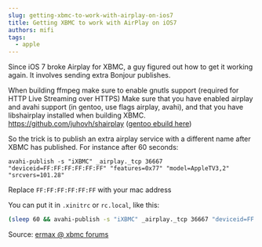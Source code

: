 ```yaml
---
slug: getting-xbmc-to-work-with-airplay-on-ios7
title: Getting XBMC to work with AirPlay on iOS7
authors: mifi
tags:
  - apple
---
```

Since iOS 7 broke Airplay for XBMC, a guy figured out how to get it working again. It involves sending extra Bonjour publishes.

When building ffmpeg make sure to enable gnutls support (required for HTTP Live Streaming over HTTPS)
Make sure that you have enabled airplay and avahi support (in gentoo, use flags airplay, avahi), and that you have libshairplay installed when building XBMC.
https://github.com/juhovh/shairplay ([gentoo ebuild here](https://github.com/frace/xbmc-overlay/tree/master/media-plugins/xbmc-addon-libshairplay))

So the trick is to publish an extra airplay service with a different name after XBMC has published. For instance after 60 seconds:

```
avahi-publish -s "iXBMC" _airplay._tcp 36667 "deviceid=FF:FF:FF:FF:FF:FF" "features=0x77" "model=AppleTV3,2" "srcvers=101.28"
```

Replace `FF:FF:FF:FF:FF:FF` with your mac address

You can put it in `.xinitrc` or `rc.local`, like this:

```bash
(sleep 60 && avahi-publish -s "iXBMC" _airplay._tcp 36667 "deviceid=FF:FF:FF:FF:FF:FF" "features=0x77" "model=AppleTV3,2" "srcvers=101.28") &
```

Source:
[ermax @ xbmc forums](http://forum.xbmc.org/showthread.php?tid=179961)
